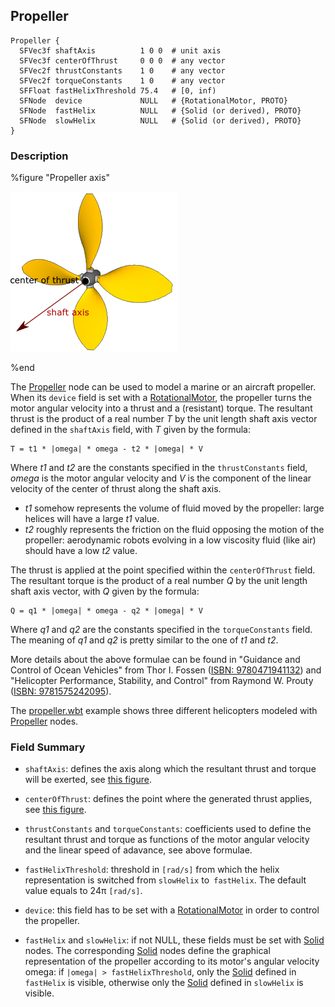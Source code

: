 ## Propeller

```
Propeller {
  SFVec3f shaftAxis          1 0 0  # unit axis
  SFVec3f centerOfThrust     0 0 0  # any vector
  SFVec2f thrustConstants    1 0    # any vector
  SFVec2f torqueConstants    1 0    # any vector
  SFFloat fastHelixThreshold 75.4   # [0, inf)
  SFNode  device             NULL   # {RotationalMotor, PROTO}
  SFNode  fastHelix          NULL   # {Solid (or derived), PROTO}
  SFNode  slowHelix          NULL   # {Solid (or derived), PROTO}
}
```

### Description

%figure "Propeller axis"

![propeller.png](images/propeller.png)

%end

The [Propeller](#propeller) node can be used to model a marine or an aircraft propeller.
When its `device` field is set with a [RotationalMotor](rotationalmotor.md), the propeller turns the motor angular velocity into a thrust and a (resistant) torque.
The resultant thrust is the product of a real number *T* by the unit length shaft axis vector defined in the `shaftAxis` field, with *T* given by the formula:

```
T = t1 * |omega| * omega - t2 * |omega| * V
```

Where *t1* and *t2* are the constants specified in the `thrustConstants` field, *omega* is the motor angular velocity and *V* is the component of the linear velocity of the center of thrust along the shaft axis.
- *t1* somehow represents the volume of fluid moved by the propeller: large helices will have a large *t1* value.
- *t2* roughly represents the friction on the fluid opposing the motion of the propeller: aerodynamic robots evolving in a low viscosity fluid (like air) should have a low *t2* value.

The thrust is applied at the point specified within the `centerOfThrust` field.
The resultant torque is the product of a real number *Q* by the unit length shaft axis vector, with *Q* given by the formula:

```
Q = q1 * |omega| * omega - q2 * |omega| * V
```

Where *q1* and *q2* are the constants specified in the `torqueConstants` field.
The meaning of *q1* and *q2* is pretty similar to the one of *t1* and *t2*.

More details about the above formulae can be found in "Guidance and Control of Ocean Vehicles" from Thor I. Fossen ([ISBN: 9780471941132](https://en.wikipedia.org/wiki/Special:BookSources?isbn=9780471941132)) and "Helicopter Performance, Stability, and Control" from Raymond W. Prouty ([ISBN: 9781575242095](https://en.wikipedia.org/wiki/Special:BookSources?isbn=9781575242095)).

The [propeller.wbt](https://github.com/cyberbotics/webots/blob/released/projects/samples/devices/worlds/propeller.wbt) example shows three different helicopters modeled with [Propeller](#propeller) nodes.

### Field Summary

- `shaftAxis`: defines the axis along which the resultant thrust and torque will be exerted, see [this figure](#propeller-axis).

- `centerOfThrust`: defines the point where the generated thrust applies, see [this figure](#propeller-axis).

- `thrustConstants` and `torqueConstants`: coefficients used to define the resultant thrust and torque as functions of the motor angular velocity and the linear speed of adavance, see above formulae.

- `fastHelixThreshold`: threshold in `[rad/s]` from which the helix representation is switched from `slowHelix` to` fastHelix`.
The default value equals to 24&pi; `[rad/s]`.

- `device`: this field has to be set with a [RotationalMotor](rotationalmotor.md) in order to control the propeller.

- `fastHelix` and `slowHelix`: if not NULL, these fields must be set with [Solid](solid.md) nodes.
The corresponding [Solid](solid.md) nodes define the graphical representation of the propeller according to its motor's angular velocity omega: if `|omega| > fastHelixThreshold`, only the [Solid](solid.md) defined in `fastHelix` is visible, otherwise only the [Solid](solid.md) defined in `slowHelix` is visible.
